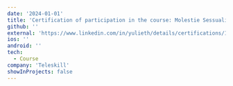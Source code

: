```yaml
---
date: '2024-01-01'
title: 'Certification of participation in the course: Molestie Sessuali sui luoghi di lavoro'
github: ''
external: 'https://www.linkedin.com/in/yulieth/details/certifications/1713334318493/single-media-viewer?type=DOCUMENT&profileId=ACoAABtjzVYBOe5_-XrCulFwaZO3bpw3RIbcBb0&lipi=urn%3Ali%3Apage%3Ad_flagship3_profile_view_base_certifications_details%3By0eH8OcbSwuNie998cLnaQ%3D%3D'
ios: ''
android: ''
tech:
  - Course
company: 'Teleskill'
showInProjects: false
---
```



